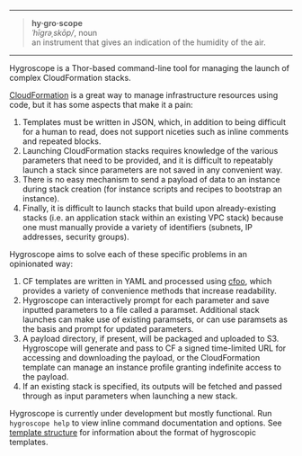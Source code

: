 - - -

> **hy·gro·scope**<br>
> _ˈhīɡrəˌskōp/_, noun<br>
> an instrument that gives an indication of the humidity of the air.

- - -

Hygroscope is a Thor-based command-line tool for managing the launch of complex CloudFormation stacks.

[CloudFormation](http://aws.amazon.com/cloudformation/) is a great way to manage infrastructure resources using code, but it has some aspects that make it a pain:

1. Templates must be written in JSON, which, in addition to being difficult for a human to read, does not support niceties such as inline comments and repeated blocks.
2. Launching CloudFormation stacks requires knowledge of the various parameters that need to be provided, and it is difficult to repeatably launch a stack since parameters are not saved in any convenient way.
3. There is no easy mechanism to send a payload of data to an instance during stack creation (for instance scripts and recipes to bootstrap an instance).
4. Finally, it is difficult to launch stacks that build upon already-existing stacks (i.e. an application stack within an existing VPC stack) because one must manually provide a variety of identifiers (subnets, IP addresses, security groups).

Hygroscope aims to solve each of these specific problems in an opinionated way:

1. CF templates are written in YAML and processed using [cfoo](https://github.com/drrb/cfoo), which provides a variety of convenience methods that increase readability.
2. Hygroscope can interactively prompt for each parameter and save inputted parameters to a file called a paramset. Additional stack launches can make use of existing paramsets, or can use paramsets as the basis and prompt for updated parameters.
3. A payload directory, if present, will be packaged and uploaded to S3. Hygroscope will generate and pass to CF a signed time-limited URL for accessing and downloading the payload, or the CloudFormation template can manage an instance profile granting indefinite access to the payload.
4. If an existing stack is specified, its outputs will be fetched and passed through as input parameters when launching a new stack.

Hygroscope is currently under development but mostly functional. Run `hygroscope help` to view inline command documentation and options.  See [template structure](wiki/Structure-of-a-Hygroscopic-Template) for information about the format of hygroscopic templates.
